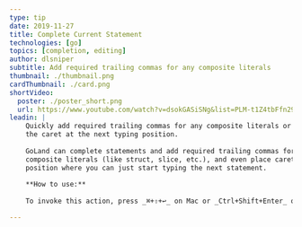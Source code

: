 ```yaml
---
type: tip
date: 2019-11-27
title: Complete Current Statement
technologies: [go]
topics: [completion, editing]
author: dlsniper
subtitle: Add required trailing commas for any composite literals
thumbnail: ./thumbnail.png
cardThumbnail: ./card.png
shortVideo:
  poster: ./poster_short.png
  url: https://www.youtube.com/watch?v=dsokGASiSNg&list=PLM-t1Z4tbFfn291KlSOQE_ulCAyzXO3uA
leadin: |
    Quickly add required trailing commas for any composite literals or place
    the caret at the next typing position.
    
    GoLand can complete statements and add required trailing commas for any 
    composite literals (like struct, slice, etc.), and even place caret in a 
    position where you can just start typing the next statement.
    
    **How to use:**
    
    To invoke this action, press _⌘+⇧+↩_ on Mac or _Ctrl+Shift+Enter_ on Windows /Linux.

---
```

